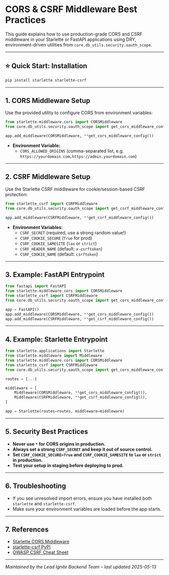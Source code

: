 # CORS & CSRF Middleware Best Practices

This guide explains how to use production-grade CORS and CSRF middleware in your Starlette or FastAPI applications using DRY, environment-driven utilities from `core.db_utils.security.oauth_scope`.

---

## ⭐️ Quick Start: Installation

```bash
pip install starlette starlette-csrf
```

---

## 1. CORS Middleware Setup

Use the provided utility to configure CORS from environment variables:

```python
from starlette.middleware.cors import CORSMiddleware
from core.db_utils.security.oauth_scope import get_cors_middleware_config

app.add_middleware(CORSMiddleware, **get_cors_middleware_config())
```

- **Environment Variable:**
  - `CORS_ALLOWED_ORIGINS` (comma-separated list, e.g. `https://yourdomain.com,https://admin.yourdomain.com`)

---

## 2. CSRF Middleware Setup

Use the Starlette CSRF middleware for cookie/session-based CSRF protection:

```python
from starlette_csrf import CSRFMiddleware
from core.db_utils.security.oauth_scope import get_csrf_middleware_config

app.add_middleware(CSRFMiddleware, **get_csrf_middleware_config())
```

- **Environment Variables:**
  - `CSRF_SECRET` (required, use a strong random value!)
  - `CSRF_COOKIE_SECURE` (`True` for prod)
  - `CSRF_COOKIE_SAMESITE` (`lax` or `strict`)
  - `CSRF_HEADER_NAME` (default: `x-csrftoken`)
  - `CSRF_COOKIE_NAME` (default: `csrftoken`)

---

## 3. Example: FastAPI Entrypoint

```python
from fastapi import FastAPI
from starlette.middleware.cors import CORSMiddleware
from starlette_csrf import CSRFMiddleware
from core.db_utils.security.oauth_scope import get_cors_middleware_config, get_csrf_middleware_config

app = FastAPI()
app.add_middleware(CORSMiddleware, **get_cors_middleware_config())
app.add_middleware(CSRFMiddleware, **get_csrf_middleware_config())
```

---

## 4. Example: Starlette Entrypoint

```python
from starlette.applications import Starlette
from starlette.middleware import Middleware
from starlette.middleware.cors import CORSMiddleware
from starlette_csrf import CSRFMiddleware
from core.db_utils.security.oauth_scope import get_cors_middleware_config, get_csrf_middleware_config

routes = [...]

middleware = [
    Middleware(CORSMiddleware, **get_cors_middleware_config()),
    Middleware(CSRFMiddleware, **get_csrf_middleware_config()),
]

app = Starlette(routes=routes, middleware=middleware)
```

---

## 5. Security Best Practices

- **Never use `*` for CORS origins in production.**
- **Always set a strong `CSRF_SECRET` and keep it out of source control.**
- **Set `CSRF_COOKIE_SECURE=True` and `CSRF_COOKIE_SAMESITE` to `lax` or `strict` in production.**
- **Test your setup in staging before deploying to prod.**

---

## 6. Troubleshooting

- If you see unresolved import errors, ensure you have installed both `starlette` and `starlette-csrf`.
- Make sure your environment variables are loaded before the app starts.

---

## 7. References
- [Starlette CORS Middleware](https://www.starlette.io/middleware/#corsmiddleware)
- [starlette-csrf PyPI](https://pypi.org/project/starlette-csrf/)
- [OWASP CSRF Cheat Sheet](https://cheatsheetseries.owasp.org/cheatsheets/Cross-Site_Request_Forgery_Prevention_Cheat_Sheet.html)

---

*Maintained by the Lead Ignite Backend Team – last updated 2025-05-13*
